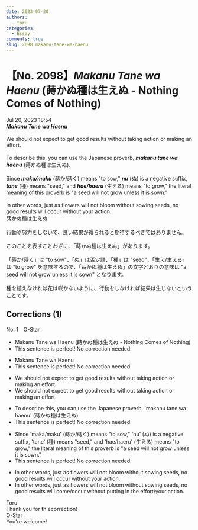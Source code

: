 ```yaml
---
date: 2023-07-20
authors:
  - toru
categories:
  - Essay
comments: true
slug: 2098_makanu-tane-wa-haenu
---
```


# 【No. 2098】<strong><em>Makanu Tane wa Haenu</strong></em> (蒔かぬ種は生えぬ - Nothing Comes of Nothing)
<div class="date">Jul 20, 2023 18:54</div>
<div id="post"><div id="body_show_ori">
<strong><em>Makanu Tane wa Haenu</strong></em><br/><br/>We should not expect to get good results without taking action or making an effort.<br/><br/>To describe this, you can use the Japanese proverb, <strong><em>makanu tane wa haenu</em></strong> (蒔かぬ種は生えぬ).<br/><br/>Since <strong><em>maka/maku</em></strong> (蒔か/蒔く) means "to sow," <strong><em>nu</em></strong> (ぬ) is a negative suffix, <strong><em>tane</em></strong> (種) means "seed," and <strong><em>hae/haeru</em></strong> (生える) means "to grow," the literal meaning of this proverb is "a seed will not grow unless it is sown."<br/><br/>In other words, just as flowers will not bloom without sowing seeds, no good results will occur without your action.
</div></div>

<!-- more -->

<div id="post_ja"><div id="body_show_mo">
蒔かぬ種は生えぬ<br/><br/>行動や努力をしないで、良い結果が得られると期待するべきではありません。<br/><br/>このことを表すことわざに、「蒔かぬ種は生えぬ」があります。<br/><br/>「蒔か/蒔く」は "to sow"、「ぬ」は否定語、「種」は "seed"、「生え/生える」は "to grow" を意味するので、「蒔かぬ種は生えぬ」の文字どおりの意味は "a seed will not grow unless it is sown" となります。<br/><br/>種を植えなければ花は咲かないように、行動をしなければ結果は生じないということです。
</div></div>

## Corrections (1)
<div id="block"><div class="first_name"> No. 1　<span class="just_name">O-Star</span></div><div id="block2">
<ul class="correction_field">
<li class="incorrect">Makanu Tane wa Haenu (蒔かぬ種は生えぬ - Nothing Comes of Nothing)</li>
<li class="corrected perfect">This sentence is perfect! No correction needed!</li>
</ul>
<ul class="correction_field">
<li class="incorrect">Makanu Tane wa Haenu</li>
<li class="corrected perfect">This sentence is perfect! No correction needed!</li>
</ul>
<ul class="correction_field">
<li class="incorrect">We should not expect to get good results without taking action or making an effort.</li>
<li class="corrected correct">
We should not expect<span class="f_gray"> to get</span> good results without taking action or making an effort.
</li>
</ul>
<ul class="correction_field">
<li class="incorrect">To describe this, you can use the Japanese proverb, 'makanu tane wa haenu' (蒔かぬ種は生えぬ).</li>
<li class="corrected perfect">This sentence is perfect! No correction needed!</li>
</ul>
<ul class="correction_field">
<li class="incorrect">Since 'maka/maku' (蒔か/蒔く) means "to sow," 'nu' (ぬ) is a negative suffix, 'tane' (種) means "seed," and 'hae/haeru' (生える) means "to grow," the literal meaning of this proverb is "a seed will not grow unless it is sown."</li>
<li class="corrected perfect">This sentence is perfect! No correction needed!</li>
</ul>
<ul class="correction_field">
<li class="incorrect">In other words, just as flowers will not bloom without sowing seeds, no good results will occur without your action.</li>
<li class="corrected correct">
In other words, just as flowers will not bloom without sowing seeds, no good results will <span class="f_blue">come/occur</span> without <span class="f_blue">putting in the effort/your action</span>.
</li>
</ul>
</div><div class="name"><span class="just_name">Toru</span><br>
Thank you for th ecorrection!
</div>
<div class="name"><span class="just_name">O-Star</span><br>
You're welcome!
</div>
</div>
